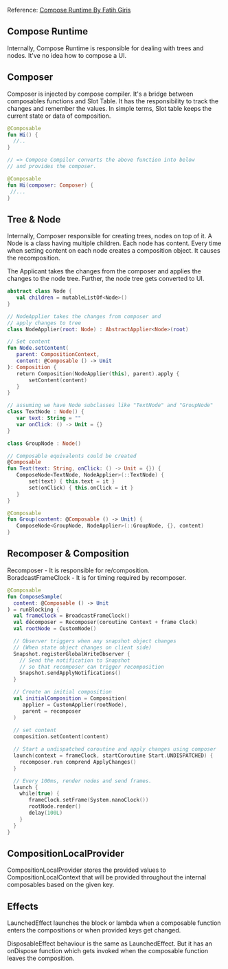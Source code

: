 
Reference:
[Compose Runtime By Fatih Giris](https://www.droidcon.com/2022/08/02/using-compose-runtime-to-create-a-client-library/)

## Compose Runtime

Internally, Compose Runtime is responsible for dealing with trees and nodes. It've no idea how to compose a UI.

## Composer

Composer is injected by compose compiler. It's a bridge between composables functions and Slot Table. It has the responsibility to track the changes and remember the values. In simple terms, Slot table keeps the current state or data of composition.

```kotlin
@Composable
fun Hi() {
  //..
}

// => Compose Compiler converts the above function into below
// and provides the composer.

@Composable
fun Hi(composer: Composer) {
 //...
}
```

## Tree & Node

Internally, Composer responsible for creating trees, nodes on top of it. A Node is a class having multiple children. Each node has content. Every time when setting content on each node creates a composition object. It causes the recomposition.

The Applicant takes the changes from the composer and applies the changes to the node tree. Further, the node tree gets converted to UI.

```kotlin
abstract class Node {
   val children = mutableListOf<Node>()
}

// NodeApplier takes the changes from composer and
// apply changes to tree
class NodeApplier(root: Node) : AbstractApplier<Node>(root)

// Set content
fun Node.setContent(
   parent: CompositionContext,
   content: @Composable () -> Unit
): Composition {
   return Composition(NodeApplier(this), parent).apply {
       setContent(content)
   }
}

// assuming we have Node subclasses like "TextNode" and "GroupNode"
class TextNode : Node() {
   var text: String = ""
   var onClick: () -> Unit = {}
}

class GroupNode : Node()

// Composable equivalents could be created
@Composable
fun Text(text: String, onClick: () -> Unit = {}) {
   ComposeNode<TextNode, NodeApplier>(::TextNode) {
       set(text) { this.text = it }
       set(onClick) { this.onClick = it }
   }
}

@Composable
fun Group(content: @Composable () -> Unit) {
   ComposeNode<GroupNode, NodeApplier>(::GroupNode, {}, content)
}

```

## Recomposer & Composition

Recomposer - It is responsible for re/composition.  
BoradcastFrameClock - It is for timing required by recomposer.

```kotlin
@Composable
fun ComposeSample(
  content: @Composable () -> Unit
) = runBlocking {
  val frameClock = BroadcastFrameClock()
  val décomposer = Recomposer(coroutine Context + frame Clock)
  val rootNode = CustomNode()

  // Observer triggers when any snapshot object changes
  // (When state object changes on client side)
  Snapshot.registerGlobalWriteObserver {
    // Send the notification to Snapshot
    // so that recomposer can trigger recomposition
    Snapshot.sendApplyNotifications()
  }

  // Create an initial composition
  val initialComposition = Composition(
     applier = CustomApplier(rootNode),
     parent = recomposer
  )
  
  // set content
  composition.setContent(content)

  // Start a undispatched coroutine and apply changes using composer 
  launch(context = frameClock, startCoroutine Start.UNDISPATCHED) {
    recomposer.run comprend ApplyChanges()
  }

  // Every 100ms, render nodes and send frames.
  launch {
    while(true) {
       frameClock.setFrame(System.nanoClock())
       rootNode.render()
       delay(100L)
    }
  }
}
```

  

## CompositionLocalProvider

CompositionLocalProvider stores the provided values to CompositionLocalContext that will be provided throughout the internal composables based on the given key.

## Effects

LaunchedEffect launches the block or lambda when a composable function enters the compositions or when provided keys get changed.

DisposableEffect behaviour is the same as LaunchedEffect. But it has an onDispose function which gets invoked when the composable function leaves the composition.

